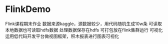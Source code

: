 # FlinkDemo
Flink课程期末作业
数据来源kaggle，源数据较少，用代码随机生成10w条
可读取本地数据也可读取hdfs数据
处理数据保存在hdfs
可打包放在flink集群运行
可视化运用低代码开发平台做视图框架，积木报表进行图表可视化
